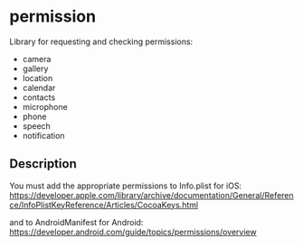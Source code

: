 # permission

Library for requesting and checking permissions:
* camera
* gallery
* location
* calendar
* contacts
* microphone
* phone
* speech
* notification

## Description


You must add the appropriate permissions to Info.plist for iOS:
https://developer.apple.com/library/archive/documentation/General/Reference/InfoPlistKeyReference/Articles/CocoaKeys.html

and to AndroidManifest for Android:
https://developer.android.com/guide/topics/permissions/overview